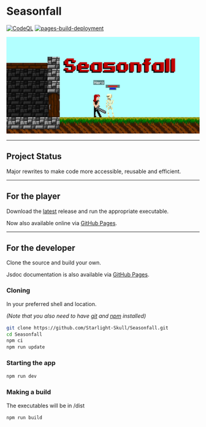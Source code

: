 # Seasonfall

[![CodeQL](https://github.com/Starlight-Skull/Seasonfall/actions/workflows/codeql-analysis.yml/badge.svg)](https://github.com/Starlight-Skull/Seasonfall/actions/workflows/codeql-analysis.yml) [![pages-build-deployment](https://github.com/Starlight-Skull/Seasonfall/actions/workflows/pages/pages-build-deployment/badge.svg?branch=main)](https://github.com/Starlight-Skull/Seasonfall/actions/workflows/pages/pages-build-deployment)

[![banner](https://github.com/Starlight-Skull/Seasonfall/blob/main/Misc/Banner.png?raw=true)](https://starlight-skull.github.io/Seasonfall/)

---

## Project Status

Major rewrites to make code more accessible, reusable and efficient.

---

## For the player

Download the [latest](https://github.com/Starlight-Skull/Seasonfall/releases/latest) release and run the appropriate executable.

Now also available online via [GitHub Pages](https://starlight-skull.github.io/Seasonfall/).

---

## For the developer

Clone the source and build your own.

Jsdoc documentation is also available via [GitHub Pages](https://starlight-skull.github.io/Seasonfall/jsdoc/).

### Cloning

In your preferred shell and location.

_(Note that you also need to have [git](https://git-scm.com/downloads) and [npm](https://nodejs.org/en/download/) installed)_

```bash
git clone https://github.com/Starlight-Skull/Seasonfall.git
cd Seasonfall
npm ci
npm run update
```

### Starting the app

```bash
npm run dev
```

### Making a build

The executables will be in /dist

```bash
npm run build
```
